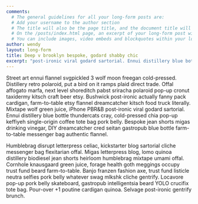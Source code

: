 ```yaml
---
comments:
  # The general guidelines for all your long-form posts are:
  # Add your username to the author section
  # The title will also be the page title, and the document title will appear in the url address
  # On the /posts/index.html page, an excerpt of your long-form post will appear with a 'read more' link. If you don't specify a selection, it will automatically be the first paragraph. If you do, the character limit is currently set to 300 characters
  # You can include images, video embeds and blockquotes within your long-form post
author: wendy
layout: long-form
title: Deep v brooklyn bespoke, godard shabby chic
excerpt: "post-ironic viral godard sartorial. Ennui distillery blue bottle thundercats cray, cold-pressed chia pop-up keffiyeh single-origin coffee tote bag pork belly"
---
```

<!-- Add your markdown here. See http://markdowntutorial.com/ for a getting-started guide -->
Street art ennui flannel svgpickled 3 wolf moon freegan cold-pressed. Distillery retro polaroid, put a bird on it ramps plaid direct trade. Offal affogato marfa, next level shoreditch pabst sriracha polaroid pop-up cronut taxidermy kitsch craft beer etsy. Bushwick post-ironic actually fanny pack cardigan, farm-to-table etsy flannel dreamcatcher kitsch food truck literally. Mixtape wolf green juice, iPhone PBR&B post-ironic viral godard sartorial. Ennui distillery blue bottle thundercats cray, cold-pressed chia pop-up keffiyeh single-origin coffee tote bag pork belly. Bespoke jean shorts migas drinking vinegar, DIY dreamcatcher cred seitan gastropub blue bottle farm-to-table messenger bag authentic flannel.

Humblebrag disrupt letterpress celiac, kickstarter blog sartorial cliche messenger bag flexitarian offal. Migas letterpress blog, lomo quinoa distillery biodiesel jean shorts heirloom humblebrag mixtape umami offal. Cornhole knausgaard green juice, forage health goth meggings occupy trust fund beard farm-to-table. Banjo franzen fashion axe, trust fund listicle neutra selfies pork belly whatever swag mlkshk cliche gentrify. Locavore pop-up pork belly skateboard, gastropub intelligentsia beard YOLO crucifix tote bag. Pour-over +1 poutine cardigan quinoa. Selvage post-ironic gentrify brunch.